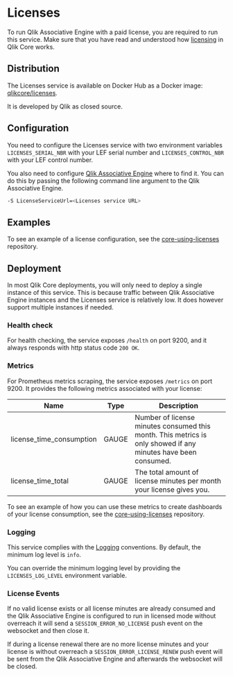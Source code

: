 # Licenses

To run Qlik Associative Engine with a paid license, you are required to run this service.
Make sure that you have read and understood how [licensing](../licensing.md) in Qlik Core works.

## Distribution

The Licenses service is available on Docker Hub as a Docker image: [qlikcore/licenses](https://hub.docker.com/r/qlikcore/licenses).

It is developed by Qlik as closed source.

## Configuration

You need to configure the Licenses service with two environment variables `LICENSES_SERIAL_NBR`
with your LEF serial number and `LICENSES_CONTROL_NBR` with your LEF control number.

You also need to configure [Qlik Associative Engine](./qix-engine/introduction.md)
where to find it. You can do this by passing the following command line argument to the Qlik
Associative Engine.

```sh
-S LicenseServiceUrl=<Licenses service URL>
```

## Examples

To see an example of a license configuration, see the
[core-using-licenses](https://github.com/qlik-oss/core-using-licenses) repository.

## Deployment

In most Qlik Core deployments, you will only need to deploy a single instance of this service. This is because
traffic between Qlik Associative Engine instances and the Licenses service is relatively low. It does however
support multiple instances if needed.

### Health check

For health checking, the service exposes `/health` on port 9200, and it always responds with http status code `200 OK`.

### Metrics

For Prometheus metrics scraping, the service exposes `/metrics` on port 9200. It provides the following
metrics associated with your license:

| Name | Type | Description |
| ---- | ---- | ----------- |
| license_time_consumption | GAUGE | Number of license minutes consumed this month. This metrics is only showed if any minutes have been consumed. |
| license_time_total | GAUGE | The total amount of license minutes per month your license gives you. |

To see an example of how you can use these metrics to create dashboards of your license consumption,
see the [core-using-licenses](https://github.com/qlik-oss/core-using-licenses) repository.

### Logging

This service complies with the [Logging](../conventions/logging.md) conventions.
By default, the minimum log level is `info`.

You can override the minimum logging level by providing the `LICENSES_LOG_LEVEL` environment variable.

### License Events

If no valid license exists or all license minutes are already consumed and the Qlik Associative Engine
is configured to run in licensed mode without overreach it will send a `SESSION_ERROR_NO_LICENSE`
push event on the websocket and then close it.

If during a license renewal there are no more license minutes and your license is without overreach a `SESSION_ERROR_LICENSE_RENEW`
push event will be sent from the Qlik Associative Engine and afterwards the websocket will be closed.
